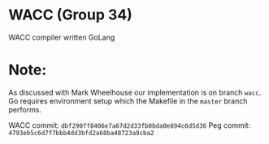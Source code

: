 # WACC (Group 34)

WACC compiler written GoLang

# Note:

As discussed with Mark Wheelhouse our implementation is on branch `wacc`.
Go requires environment setup which the Makefile in the `master` branch
performs.

WACC commit: `dbf290ff8406e7a67d2d33fb0bda0e894c6d5d36`
Peg commit:  `4793eb5c6d7f7bbb4dd3bfd2a68ba48723a9cba2`
